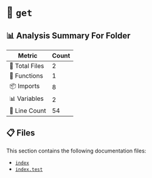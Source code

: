 # 📁 `get`

## 📊 Analysis Summary For Folder

| Metric | Count |
|--------|-------|
| 📁 Total Files | 2 |
| 🔧 Functions | 1 |
| 📦 Imports | 8 |
| 📊 Variables | 2 |
| 🔢 Line Count | 54 |


## 📋 Files

This section contains the following documentation files:

- [`index`](./index.md)
- [`index.test`](./index.test.md)